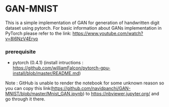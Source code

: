 # GAN-MNIST
This is a simple implementation of GAN for generation of handwritten digit dataset using pytorch. For basic information about GANs implementation in PyTorch please refer to the link: https://www.youtube.com/watch?v=8l6NzV4Eryo

### prerequisite
- pytorch (0.4.1) (install intructions : https://github.com/williamFalcon/pytorch-gpu-install/blob/master/README.md)

Note : GitHub is unable to render the notebook for some unknown reason so you can copy this link(https://github.com/navidpanchi/GAN-MNIST/blob/master/Mnist_GAN.ipynb) to https://nbviewer.jupyter.org/ and go through it there.
